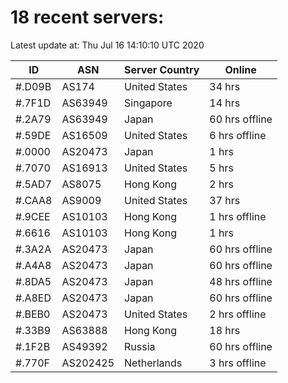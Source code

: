 # 18 recent servers:

Latest update at: Thu Jul 16 14:10:10 UTC 2020

| ID | ASN | Server Country | Online |
| -- | --- | -------------- | ------ |
| #.D09B | AS174 | United States | 34 hrs |
| #.7F1D | AS63949 | Singapore | 14 hrs |
| #.2A79 | AS63949 | Japan | 60 hrs offline |
| #.59DE | AS16509 | United States | 6 hrs offline |
| #.0000 | AS20473 | Japan | 1 hrs |
| #.7070 | AS16913 | United States | 5 hrs |
| #.5AD7 | AS8075 | Hong Kong | 2 hrs |
| #.CAA8 | AS9009 | United States | 37 hrs |
| #.9CEE | AS10103 | Hong Kong | 1 hrs offline |
| #.6616 | AS10103 | Hong Kong | 1 hrs |
| #.3A2A | AS20473 | Japan | 60 hrs offline |
| #.A4A8 | AS20473 | Japan | 60 hrs offline |
| #.8DA5 | AS20473 | Japan | 48 hrs offline |
| #.A8ED | AS20473 | Japan | 60 hrs offline |
| #.BEB0 | AS20473 | United States | 2 hrs offline |
| #.33B9 | AS63888 | Hong Kong | 18 hrs |
| #.1F2B | AS49392 | Russia | 60 hrs offline |
| #.770F | AS202425 | Netherlands | 3 hrs offline |

